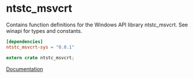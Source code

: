 # ntstc_msvcrt #
Contains function definitions for the Windows API library ntstc_msvcrt. See winapi for types and constants.

```toml
[dependencies]
ntstc_msvcrt-sys = "0.0.1"
```

```rust
extern crate ntstc_msvcrt;
```

[Documentation](https://retep998.github.io/doc/winapi/ntstc_msvcrt/)
